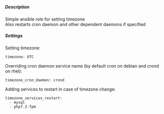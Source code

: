 ##### Description
Simple ansible role for setting timezone  
Also restarts cron daemon and other dependent daemons if specified  

##### Settings

Setting timezone:
``` 
timezone: UTC
```
Overriding cron daemon service name (by default cron on debian and crond on rhel):
```
timezone_cron_daemon: crond
```
Adding services to restart in case of timezone change:
```
timezone_services_restart:
  - mysql
  - php7.2-fpm
```

